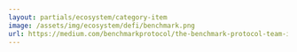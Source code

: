 ```yaml
---
layout: partials/ecosystem/category-item
image: /assets/img/ecosystem/defi/benchmark.png
url: https://medium.com/benchmarkprotocol/the-benchmark-protocol-team-is-excited-to-announce-that-the-orbs-network-token-orbs-will-be-b33ed13c6680
---
```

